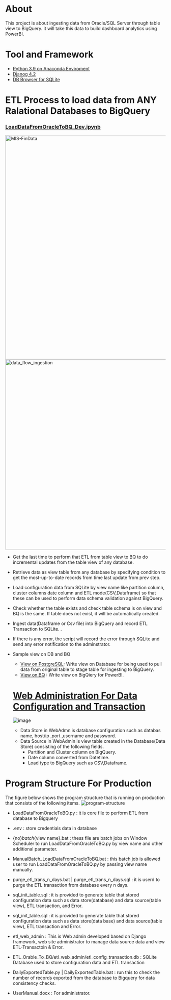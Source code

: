 # About
This project is about ingesting data from Oracle/SQL Server through table view to BigQuery. it will take this data to build 
dashboard analytics using PowerBI.

# Tool and Framework
* [Python 3.9 on Anaconda Enviroment](https://www.anaconda.com/download)
* [Djanog 4.2](https://docs.djangoproject.com/en/4.2/releases/4.2/) 
* [DB Browser for SQLite](https://sqlitebrowser.org/) 

# ETL Process to load data from ANY Ralational Databases to BigQuery
### [LoadDataFromOracleToBQ_Dev.ipynb](https://github.com/technqvi/MIS-FinData/blob/main/LoadDataFromOracleToBQ_Dev.ipynb)
<img width="703" alt="MIS-FinData" src="https://github.com/technqvi/MIS-FinData/assets/38780060/cb92bf51-b75e-428d-afa0-5ec9012c5335">
<img width="597" alt="data_flow_ingestion" src="https://github.com/technqvi/MIS-FinData/assets/38780060/c07b69da-e554-4173-aff8-e5b9d5638c1e">

* Get the last time to perform that ETL from table view to BQ to do incremental updates from the table view of any database.
* Retrieve data as view table from any database by specifying condition to get the most-up-to-date records from time last update from prev step.
* Load  configuration data from SQLite by view name like  partition column, cluster columns  date column  and ETL mode(CSV,Dataframe) so that these can be used to perform data schema validation against BigQuery.
* Check whether the table exists and check table schema is on view and BQ is the same. If table does not exist, it will be automatically created.
* Ingest data(Dataframe or Csv file) into BigQuery and record ETL Transaction to SQLite. .
* If there is any error, the script will record the error through SQLite and send any error notification to the adminstrator.
* Sample view on DB and BQ
  * [View on PostgreSQL](https://github.com/technqvi/MIS-FinData/blob/main/sample_view_bq.sql): Write view on Database for being used to pull data from original table to stage table for ingesting to BigQuery.
  * [View on BQ](https://github.com/technqvi/MIS-FinData/blob/main/sample_view_bq.sql) : Write view on BigQiery for PowerBI.

  # [Web Administration For Data Configuration and Transaction](https://github.com/technqvi/MIS-FinData/tree/main/ETL_Orable_To_BQ/etl_web_admin)
  ![image](https://github.com/technqvi/MIS-FinData/assets/38780060/50e9bb99-0e19-4b19-bd4f-6daee7eb0c1e)
  * Data Store in WebAdmn is database configuration such as databas name, host/ip ,port ,username  and password.
  * Data Source in WebAdmin is view table created in the Database(Data Store) consisting of  the following fields.
    * Partition and Cluster column on BigQuery.
    * Date column converted from Datetime.
    * Load type to BigQuery such as CSV,Dataframe.

 
# Program Structure For Production
The figure below shows the program structure that is running on production that  consists of the following items.
![program-structure](https://github.com/technqvi/MIS-FinData/assets/38780060/b0af9a12-dfcc-4ba8-b574-afb9a73fe7c6)

* LoadDataFromOracleToBQ.py : it is core file to perform ETL from database to Bigquery
* .env : store credentials data in database
* {no}_batch_{view name}.bat : thess file are batch jobs on Window Scheduler to run LoadDataFromOracleToBQ.py by view name and other additional parameter.
* ManualBatch_LoadDataFromOracleToBQ.bat : this batch job is allowed user to run LoadDataFromOracleToBQ.py by passing view name manually.
* purge_etl_trans_n_days.bat | purge_etl_trans_n_days.sql : it is userd to purge the ETL transaction from database every n days.

* sql_init_table.sql :  it is provided to generate table that stored configuration data  such as  data store(database) and data source(table view), ETL transaction, and Error.
* sql_init_table.sql :  it is provided to generate table that stored configuration data  such as  data store(data base) and data source(table view), ETL transaction and Error.
* etl_web_admin : This is Web admin developed based on Django framework, web site administrator to manage data source data and view ETL-Transactoin & Error.
* ETL_Orable_To_BQ/etl_web_admin/etl_config_transaction.db : SQLite Database used to store configuration data and ETL transaction
* DailyExportedTable.py | DailyExportedTable.bat : run this to check the number of records exported from the database to Bigquery for data consistency checks.
* UserManual.docx : For administrator.

